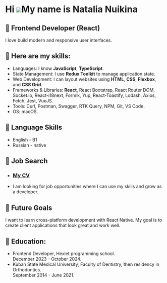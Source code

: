 Hi ![](https://user-images.githubusercontent.com/18350557/176309783-0785949b-9127-417c-8b55-ab5a4333674e.gif)My name is Natalia Nuikina
=======================================================================================================================================

🌱 Frontend Developer (React)
---------------------------------

I love build modern and responsive user interfaces.

## 🌱 Here are my skills:
* Languages: I know __JavaScript__, __TypeScript__.
* State Management: I use __Redux Toolkit__ to manage application state.
* Web Development: I can layout websites using __HTML__, __CSS__, __Flexbox__, and __CSS Grid__.
* Frameworks & Libraries: __React__, React Bootstrap, React Router DOM, Socket.io, React-i18next, Formik, Yup, React-Toastify, Lodash, Axios, Fetch, Jest, VueJS.
* Tools: Curl, Postman, Swagger, RTK Query, NPM, Git, VS Code.
* OS: macOS.

## 🌱 Language Skills
* English - B1
* Russian - native

## 🌱 Job Search
* ### [My CV](https://krasnodar.hh.ru/resume/20bf5218ff0deb70550039ed1f51764e396168)
* I am looking for job opportunities where I can use my skills and grow as a developer.

## 🌱 Future Goals
I want to learn cross-platform development with React Native. My goal is to create client applications that look great and work well.

## 🌱 Education:
* Frontend Developer, Hexlet programming school.\
December 2023 - October 2024.
* Kuban State Medical University, Faculty of Dentistry, then residency in Orthodontics.\
September 2014 - June 2021.
